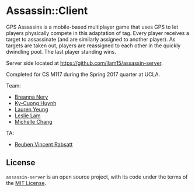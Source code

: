 # Assassin::Client

GPS Assassins is a mobile-based multiplayer game that uses GPS to let players physically compete in this adaptation of tag. Every player receives a target to assassinate (and are similarly assigned to another player). As targets are taken out, players are reassigned to each other in the quickly dwindling pool. The last player standing wins.

Server side located at https://github.com/llam15/assassin-server.

Completed for CS M117 during the Spring 2017 quarter at UCLA. 

Team: 

* [Breanna Nery](https://github.com/binerys)
* [Ky-Cuong Huynh](https://github.com/KyCodeHuynh)
* [Lauren Yeung](https://github.com/laurenyeung)
* [Leslie Lam](https://github.com/llam15)
* [Michelle Chang](https://github.com/meeshic)

TA: 

* [Reuben Vincent Rabsatt](http://web.cs.ucla.edu/~rrabsatt/)

## License

`assassin-server` is an open source project, with its code under the terms of the [MIT License](http://opensource.org/licenses/MIT).


